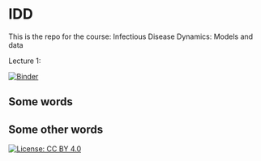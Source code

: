 <!-- Just fill in the brackets -->
# IDD

This is the repo for the course: Infectious Disease Dynamics: Models and data

Lecture 1:

[![Binder](https://mybinder.org/badge_logo.svg)](https://mybinder.org/v2/gh/bcreiner/IDD/main?filepath=lecture_1.ipynb)

Some words
----------

Some other words
----------------

[![License: CC BY 4.0](https://licensebuttons.net/l/by/4.0/80x15.png)](http://creativecommons.org/licenses/by/4.0/)

